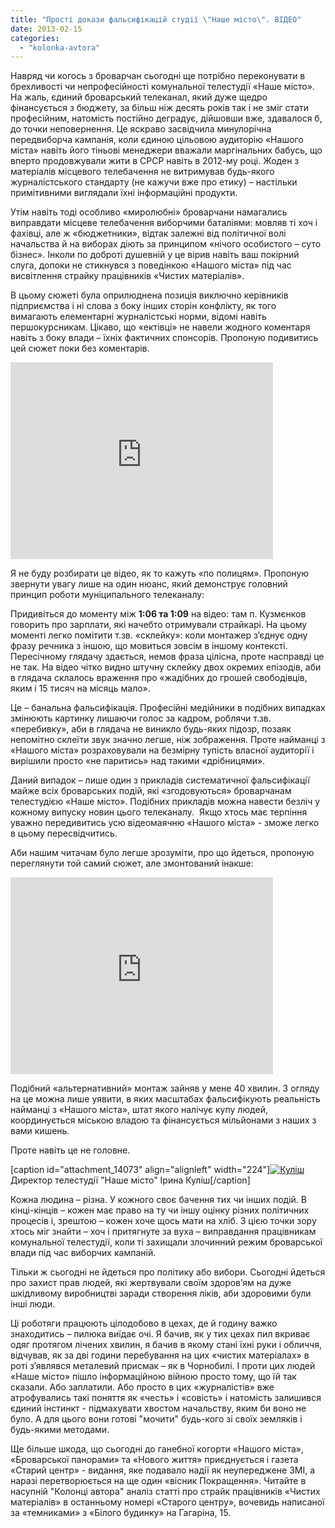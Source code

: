 ```yaml
---
title: "Прості докази фальсифікацій студії \"Наше місто\". ВІДЕО"
date: 2013-02-15
categories: 
  - "kolonka-avtora"
---
```


Навряд чи когось з броварчан сьогодні ще потрібно переконувати в брехливості чи непрофесійності комунальної телестудії «Наше місто». На жаль, єдиний броварський телеканал, який дуже щедро фінансується з бюджету, за більш ніж десять років так і не зміг стати професійним, натомість постійно деградує, дійшовши вже, здавалося б, до точки неповернення. Це яскраво засвідчила минулорічна передвиборча кампанія, коли єдиною цільовою аудиторію «Нашого міста» навіть його тіньові менеджери вважали маргінальних бабусь, що вперто продовжували жити в СРСР навіть в 2012-му році. Жоден з матеріалів місцевого телебачення не витримував будь-якого журналістського стандарту (не кажучи вже про етику) – настільки примітивними виглядали їхні інформаційні продукти.

Утім навіть тоді особливо «миролюбні» броварчани намагались виправдати місцеве телебачення виборчими баталіями: мовляв ті хоч і фахівці, але ж «бюджетники», відтак залежні від політичної волі начальства й на виборах діють за принципом «нічого особистого – суто бізнес». Інколи по доброті душевній у це вірив навіть ваш покірний слуга, допоки не стикнувся з поведінкою «Нашого міста» під час висвітлення страйку працівників «Чистих матеріалів».

В цьому сюжеті була оприлюднена позиція виключно керівників підприємства і ні слова з боку інших сторін конфлікту, як того вимагають елементарні журналістські норми, відомі навіть першокурсникам. Цікаво, що «ектівці» не навели жодного коментаря навіть з боку влади – їхніх фактичних спонсорів. Пропоную подивитись цей сюжет поки без коментарів.

<iframe src="http://www.youtube.com/embed/I5tScSDJvLM" height="315" width="420" allowfullscreen frameborder="0"></iframe>

Я не буду розбирати це відео, як то кажуть «по полицям». Пропоную звернути увагу лише на один нюанс, який демонструє головний принцип роботи муніципального телеканалу:

Придивіться до моменту між **1:06 та 1:09** на відео: там п. Кузмєнков говорить про зарплати, які начебто отримували страйкарі. На цьому моменті легко помітити т.зв. «склейку»: коли монтажер з’єднує одну фразу речника з іншою, що мовиться зовсім в іншому контексті. Пересічному глядачу здається, немов фраза цілісна, проте насправді це не так. На відео чітко видно штучну склейку двох окремих епізодів, аби в глядача склалось враження про «жадібних до грошей свободівців, яким і 15 тисяч на місяць мало».

Це – банальна фальсифікація. Професійні медійники в подібних випадках змінюють картинку лишаючи голос за кадром, роблячи т.зв. «перебивку», аби в глядача не виникло будь-яких підозр, позаяк непомітно склеїти звук значно легше, ніж зображення. Проте найманці з «Нашого міста» розраховували на безмірну тупість власної аудиторії і вирішили просто «не паритись» над такими «дрібницями».

Даний випадок – лише один з прикладів систематичної фальсифікації майже всіх броварських подій, які «згодовуються» броварчанам телестудією «Наше місто». Подібних прикладів можна навести безліч у кожному випуску новин цього телеканалу.  Якщо хтось має терпіння уважно передивитись усю відеомаячню «Нашого міста» - зможе легко в цьому пересвідчитись.

Аби нашим читачам було легше зрозуміти, про що йдеться, пропоную переглянути той самий сюжет, але змонтований інакше:

<iframe src="http://www.youtube.com/embed/xbWIsVRbiMs" height="315" width="420" allowfullscreen frameborder="0"></iframe>

Подібний «альтернативний» монтаж зайняв у мене 40 хвилин. З огляду на це можна лише уявити, в яких масштабах фальсифікують реальність найманці з «Нашого міста», штат якого налічує купу людей, координується міською владою та фінансується мільйонами з наших з вами кишень.

Проте навіть це не головне.

\[caption id="attachment\_14073" align="alignleft" width="224"\][![Куліш](https://mpz.brovary.org/wp-content/uploads/2013/02/y_312bf651.jpg)](https://mpz.brovary.org/wp-content/uploads/2013/02/y_312bf651.jpg) Директор телестудії "Наше місто" Ірина Куліш\[/caption\]

Кожна людина – різна. У кожного своє бачення тих чи інших подій. В кінці-кінців – кожен має право на ту чи іншу оцінку різних політичних процесів і, зрештою – кожен хоче щось мати на хліб. З цією точки зору хтось міг знайти – хоч і притягнуте за вуха – виправдання працівникам комунальної телестудії, коли ті захищали злочинний режим броварської влади під час виборчих кампаній.

Тільки ж сьогодні не йдеться про політику або вибори. Сьогодні йдеться про захист прав людей, які жертвували своїм здоров’ям на дуже шкідливому виробництві заради створення ліків, аби здоровими були інші люди.

Ці роботяги працюють цілодобово в цехах, де й годину важко знаходитись – пилюка виїдає очі. Я бачив, як у тих цехах пил вкриває одяг протягом лічених хвилин, я бачив в якому стані їхні руки і обличчя, відчував, як за дві години перебування на цих «чистих матеріалах» в роті з’являвся металевий присмак – як в Чорнобилі. І проти цих людей «Наше місто» пішло інформаційною війною просто тому, що їй так сказали. Або заплатили. Або просто в цих «журналістів» вже атрофувались такі поняття як «честь» і «совість» і натомість залишився єдиний інстинкт - підмахувати хвостом начальству, яким би воно не було. А для цього вони готові "мочити" будь-кого зі своїх земляків і будь-якими методами.

Ще більше шкода, що сьогодні до ганебної когорти «Нашого міста», «Броварської панорами» та «Нового життя» приєднується і газета «Старий центр» - видання, яке подавало надії як неупереджене ЗМІ, а наразі перетворюється на ще один «вісник Покращення». Читайте в насупній "Колонці автора" аналіз статті про страйк працівників «Чистих матеріалів» в останньому номері «Старого центру», вочевидь написаної за «темниками» з «Білого будинку» на Гагаріна, 15.
